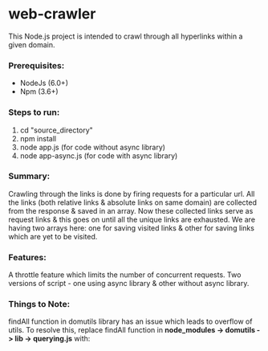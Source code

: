 # web-crawler
This Node.js project is intended to crawl through all hyperlinks within a given domain.

### Prerequisites:
* NodeJs (6.0+)
* Npm (3.6+)

### Steps to run:
1. cd "source_directory"
2. npm install
3. node app.js (for code without async library) 
4. node app-async.js (for code with async library)

### Summary:
Crawling through the links is done by firing requests for a particular url. All the links (both relative links & absolute links on same domain) are collected from the response & saved in an array. Now these collected links serve as request links & this goes on until all the unique links are exhausted. We are having two arrays here: one for saving visited links & other for saving links which are yet to be visited. 

### Features:
A throttle feature which limits the number of concurrent requests.
Two versions of script - one using async library & other without async library.

### Things to Note:
findAll function in domutils library has an issue which leads to overflow of utils. To resolve this, replace findAll function in **node_modules -> domutils -> lib -> querying.js** with:
